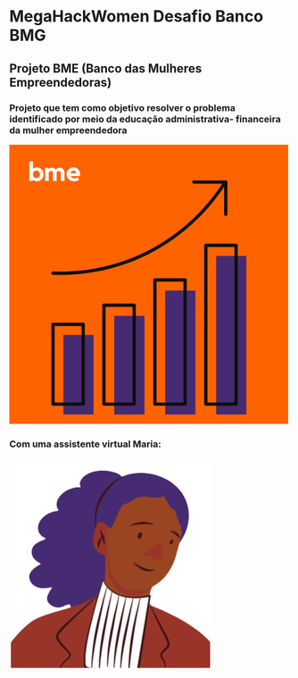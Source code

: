 # MegaHackWomen Desafio Banco BMG
## Projeto BME (Banco das Mulheres Empreendedoras)
### Projeto que tem como objetivo resolver o problema identificado por meio da educação administrativa- financeira da mulher empreendedora

![Logo](https://github.com/Patriciarego29/MegaHackWomen/blob/master/AppFront/MegaHackWomen/src/img/BME-_LOGO.png)

### Com uma assistente virtual Maria:
![Assistente](https://github.com/Patriciarego29/MegaHackWomen/blob/master/AppFront/MegaHackWomen/src/img/MARIA_-_BME_1.png)
